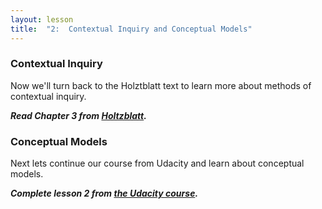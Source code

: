 ```yaml
---
layout: lesson
title:  "2:  Contextual Inquiry and Conceptual Models"
---
```

### Contextual Inquiry

Now we'll turn back to the Holztblatt text to learn more about methods of contextual inquiry.

***Read Chapter 3 from [Holtzblatt][holtz].***

### Conceptual Models

Next lets continue our course from Udacity and learn about conceptual models.

***Complete lesson 2 from [the Udacity course][norman].***

[holtz]: http://0-proquest.safaribooksonline.com.library.cedarville.edu/book/design/9780128011362
[norman]: https://www.udacity.com/course/design101
